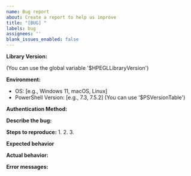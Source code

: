 ```yaml
---
name: Bug report
about: Create a report to help us improve
title: "[BUG] "
labels: bug
assignees: ''
blank_issues_enabled: false
---
```


**Library Version:**
<!-- e.g., v1.0.16 --> (You can use the global variable '$HPEGLLibraryVersion') 

**Environment:**
- OS: [e.g., Windows 11, macOS, Linux]
- PowerShell Version: [e.g., 7.3, 7.5.2] (You can use '$PSVersionTable')

**Authentication Method:**
<!-- e.g., SSO, MFA with push, MFA with OTP, Single factor -->

**Describe the bug:**
<!-- A clear description of what the bug is -->

**Steps to reproduce:**
1. 
2. 
3. 

**Expected behavior**
<!-- A clear and concise description of what you expected to happen. -->

**Actual behavior:**
<!-- What actually happened -->

**Error messages:**
<!-- Include any error messages or screenshots -->
